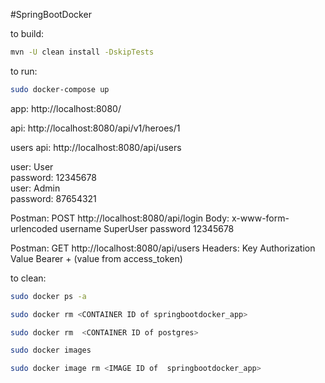 
#SpringBootDocker

to build:
```bash
mvn -U clean install -DskipTests
```

to run:
```bash
sudo docker-compose up
```
app: http://localhost:8080/

api: http://localhost:8080/api/v1/heroes/1

users api: http://localhost:8080/api/users

user: User  
password: 12345678  
user: Admin  
password: 87654321

Postman:
POST http://localhost:8080/api/login
Body:
x-www-form-urlencoded
username SuperUser
password 12345678

Postman:
GET http://localhost:8080/api/users
Headers:
Key Authorization
Value Bearer + (value from access_token)

to clean:
```bash
sudo docker ps -a

sudo docker rm <CONTAINER ID of springbootdocker_app>

sudo docker rm  <CONTAINER ID of postgres>

sudo docker images

sudo docker image rm <IMAGE ID of  springbootdocker_app>
```

